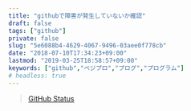 ```yaml
---
title: "githubで障害が発生していないか確認"
draft: false
tags: ["github"]
private: false
slug: "5e6088b4-4629-4067-9496-03aee0f778cb"
date: "2018-07-10T17:34:23+09:00"
lastmod: "2019-03-25T18:58:57+09:00"
keywords: ["github","ベジプロ","プログ","プログラム"]
# headless: true
---
```


> [GitHub Status](https://www.githubstatus.com/)
